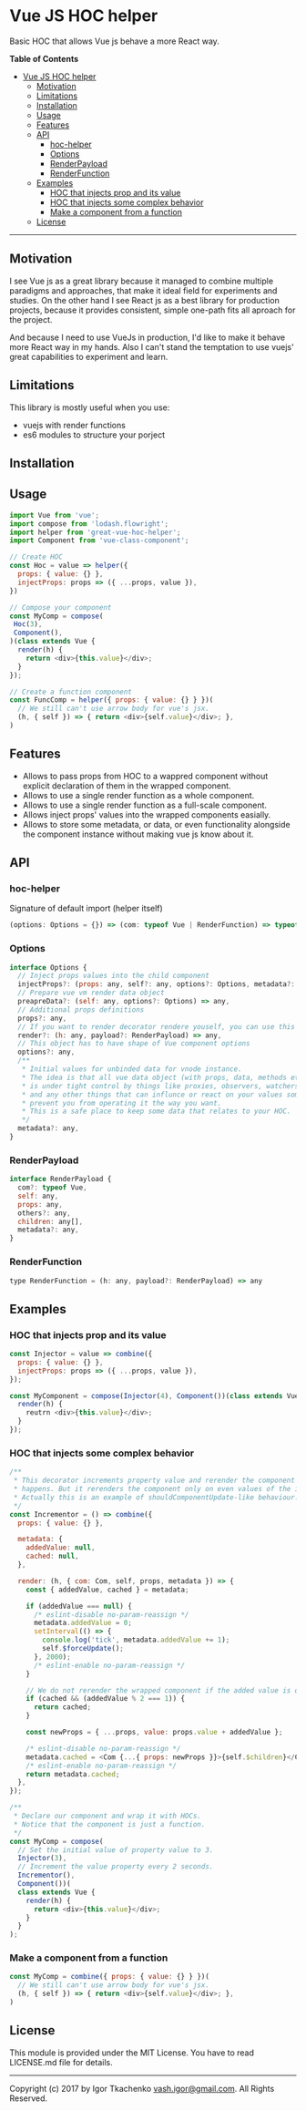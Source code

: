 # Vue JS HOC helper
Basic HOC that allows Vue js behave a more React way.

**Table of Contents**

- [Vue JS HOC helper](#)
	- [Motivation](#motivation)
	- [Limitations](#limitations)
	- [Installation](#installation)
	- [Usage](#usage)
	- [Features](#features)
	- [API](#api)
		- [hoc-helper](#hoc-helper)
		- [Options](#options)
		- [RenderPayload](#renderpayload)
		- [RenderFunction](#renderfunction)
	- [Examples](#examples)
		- [HOC that injects prop and its value](#hoc-that-injects-prop-and-its-value)
		- [HOC that injects some complex behavior](#hoc-that-injects-some-complex-behavior)
		- [Make a component from a function](#make-a-component-from-a-function)
	- [License](#license)

---
## Motivation
I see Vue js as a great library because it managed to combine multiple paradigms
and approaches, that make it ideal field for experiments and studies.
On the other hand I see React js as a best library for production projects,
because it provides consistent, simple one-path fits all aproach for the project.

And because I need to use VueJs in production, I'd like to make it behave more
React way in my hands.
Also I can't stand the temptation to use vuejs' great capabilities to experiment
and learn.

## Limitations
This library is mostly useful when you use:
* vuejs with render functions
* es6 modules to structure your porject

## Installation

## Usage
```javascript
import Vue from 'vue';
import compose from 'lodash.flowright';
import helper from 'great-vue-hoc-helper';
import Component from 'vue-class-component';

// Create HOC
const Hoc = value => helper({
  props: { value: {} },
  injectProps: props => ({ ...props, value }),
})

// Compose your component
const MyComp = compose(
 Hoc(3),
 Component(),
)(class extends Vue {
  render(h) {
    return <div>{this.value}</div>;
  }
});

// Create a function component
const FuncComp = helper({ props: { value: {} } })(
  // We still can't use arrow body for vue's jsx.
  (h, { self }) => { return <div>{self.value}</div>; },
)
```


## Features
* Allows to pass props from HOC to a wappred component without explicit declaration of them in the wrapped component.
* Allows to use a single render function as a whole component.
* Allows to use a single render function as a full-scale component.
* Allows inject props' values into the wrapped components easially.
* Allows to store some metadata, or data, or even functionality alongside the component instance without making vue js know about it.

## API
### hoc-helper
Signature of default import (helper itself)
```javascript
(options: Options = {}) => (com: typeof Vue | RenderFunction) => typeof Vue
```

### Options
```javascript
interface Options {
  // Inject props values into the child component
  injectProps?: (props: any, self?: any, options?: Options, metadata?: any) => any,
  // Prepare vue vm render data object
  preapreData?: (self: any, options?: Options) => any,
  // Additional props definitions
  props?: any,
  // If you want to render decorator rendere youself, you can use this property
  render?: (h: any, payload?: RenderPayload) => any,
  // This object has to have shape of Vue component options
  options?: any,
  /**
   * Initial values for unbinded data for vnode instance.
   * The idea is that all vue data object (with props, data, methods etc.)
   * is under tight control by things like proxies, observers, watchers,
   * and any other things that can influnce or react on your values some way or
   * prevent you from operating it the way you want.
   * This is a safe place to keep some data that relates to your HOC.
   */
  metadata?: any,
}
```

### RenderPayload
```javascript
interface RenderPayload {
  com?: typeof Vue,
  self: any,
  props: any,
  others?: any,
  children: any[],
  metadata?: any,
}
```

### RenderFunction
```javascript
type RenderFunction = (h: any, payload?: RenderPayload) => any
```

## Examples
### HOC that injects prop and its value
```javascript
const Injector = value => combine({
  props: { value: {} },
  injectProps: props => ({ ...props, value }),
});

const MyComponent = compose(Injector(4), Component())(class extends Vue {
  render(h) {
    reutrn <div>{this.value}</div>;
  }
});
```

### HOC that injects some complex behavior
```javascript
/**
 * This decorator increments property value and rerender the component when this
 * happens. But it rerenders the component only on even values of the increment.
 * Actually this is an example of shouldComponentUpdate-like behaviour.
 */
const Incrementor = () => combine({
  props: { value: {} },

  metadata: {
    addedValue: null,
    cached: null,
  },

  render: (h, { com: Com, self, props, metadata }) => {
    const { addedValue, cached } = metadata;

    if (addedValue === null) {
      /* eslint-disable no-param-reassign */
      metadata.addedValue = 0;
      setInterval(() => {
        console.log('tick', metadata.addedValue += 1);
        self.$forceUpdate();
      }, 2000);
      /* eslint-enable no-param-reassign */
    }

    // We do not rerender the wrapped component if the added value is odd.
    if (cached && (addedValue % 2 === 1)) {
      return cached;
    }

    const newProps = { ...props, value: props.value + addedValue };

    /* eslint-disable no-param-reassign */
    metadata.cached = <Com {...{ props: newProps }}>{self.$children}</Com>;
    /* eslint-enable no-param-reassign */
    return metadata.cached;
  },
});

/**
 * Declare our component and wrap it with HOCs.
 * Notice that the component is just a function.
 */
const MyComp = compose(
  // Set the initial value of property value to 3.
  Injector(3),
  // Increment the value property every 2 seconds.
  Incrementor(),
  Component())(
  class extends Vue {
    render(h) {
      return <div>{this.value}</div>;
    }
  }
);
```

### Make a component from a function
```javascript
const MyComp = combine({ props: { value: {} } })(
  // We still can't use arrow body for vue's jsx.
  (h, { self }) => { return <div>{self.value}</div>; },
)
```

## License
This module is provided under the MIT License. You have to read LICENSE.md file for details.

---
Copyright (c) 2017 by Igor Tkachenko <vash.igor@gmail.com>. All Rights Reserved.

